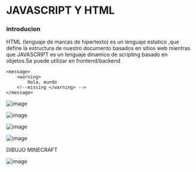 # JAVASCRIPT Y HTML
 
 

###  introducion 

 HTML (lenguaje de marcas de hipertexto) es un lenguaje estatico ,que define la estructura de nuestro documento basados en sitios web  mientras que JAVASCRIPT es un lenguaje dinamico de scripting basado en objetos.Se puede utilizar en frontend/backend

```
<message>
    <warning>
        Hola, mundo
    <!--missing </warning> -->
</message>
```


![image](https://github.com/yesicamilagros/html_ejemplos/assets/102852467/7e60bd56-abeb-4f60-b65d-e7987436d12b)


![image](https://github.com/yesicamilagros/html_ejemplos/assets/102852467/02ffedbc-4c2c-4f57-874e-92e7163adf67)


![image](https://github.com/yesicamilagros/html_ejemplos/assets/102852467/4a1a9476-a8b0-4e01-a86c-fa7646922c0b)


![image](https://github.com/yesicamilagros/html_ejemplos/assets/102852467/21dd55f1-7fdb-452d-8774-d54b84d3ba54)


DIBUJO  MINECRAFT


![image](https://github.com/yesicamilagros/html_ejemplos/assets/102852467/122f8a3d-00fc-484d-8ec6-554618f09f8c)




